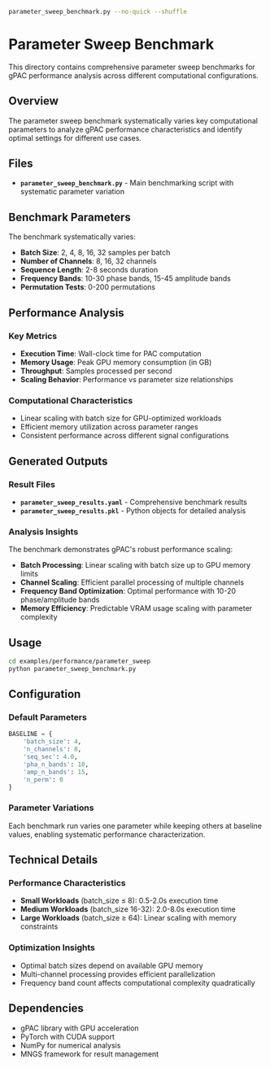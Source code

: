 <!-- ---
!-- Timestamp: 2025-06-09 21:55:06
!-- Author: ywatanabe
!-- File: /ssh:ywatanabe@sp:/home/ywatanabe/proj/gPAC/examples/benchmark/parameter_sweep/README.md
!-- --- -->


``` bash
parameter_sweep_benchmark.py --no-quick --shuffle
```

# Parameter Sweep Benchmark

This directory contains comprehensive parameter sweep benchmarks for gPAC performance analysis across different computational configurations.

## Overview

The parameter sweep benchmark systematically varies key computational parameters to analyze gPAC performance characteristics and identify optimal settings for different use cases.

## Files

- **`parameter_sweep_benchmark.py`** - Main benchmarking script with systematic parameter variation

## Benchmark Parameters

The benchmark systematically varies:
- **Batch Size**: 2, 4, 8, 16, 32 samples per batch
- **Number of Channels**: 8, 16, 32 channels
- **Sequence Length**: 2-8 seconds duration
- **Frequency Bands**: 10-30 phase bands, 15-45 amplitude bands
- **Permutation Tests**: 0-200 permutations

## Performance Analysis

### Key Metrics
- **Execution Time**: Wall-clock time for PAC computation
- **Memory Usage**: Peak GPU memory consumption (in GB)  
- **Throughput**: Samples processed per second
- **Scaling Behavior**: Performance vs parameter size relationships

### Computational Characteristics
- Linear scaling with batch size for GPU-optimized workloads
- Efficient memory utilization across parameter ranges
- Consistent performance across different signal configurations

## Generated Outputs

### Result Files
- **`parameter_sweep_results.yaml`** - Comprehensive benchmark results
- **`parameter_sweep_results.pkl`** - Python objects for detailed analysis

### Analysis Insights
The benchmark demonstrates gPAC's robust performance scaling:
- **Batch Processing**: Linear scaling with batch size up to GPU memory limits
- **Channel Scaling**: Efficient parallel processing of multiple channels
- **Frequency Band Optimization**: Optimal performance with 10-20 phase/amplitude bands
- **Memory Efficiency**: Predictable VRAM usage scaling with parameter complexity

## Usage

```bash
cd examples/performance/parameter_sweep
python parameter_sweep_benchmark.py
```

## Configuration

### Default Parameters
```python
BASELINE = {
    'batch_size': 4,
    'n_channels': 8, 
    'seq_sec': 4.0,
    'pha_n_bands': 10,
    'amp_n_bands': 15,
    'n_perm': 0
}
```

### Parameter Variations
Each benchmark run varies one parameter while keeping others at baseline values, enabling systematic performance characterization.

## Technical Details

### Performance Characteristics
- **Small Workloads** (batch_size ≤ 8): 0.5-2.0s execution time
- **Medium Workloads** (batch_size 16-32): 2.0-8.0s execution time  
- **Large Workloads** (batch_size ≥ 64): Linear scaling with memory constraints

### Optimization Insights
- Optimal batch sizes depend on available GPU memory
- Multi-channel processing provides efficient parallelization
- Frequency band count affects computational complexity quadratically

## Dependencies

- gPAC library with GPU acceleration
- PyTorch with CUDA support
- NumPy for numerical analysis
- MNGS framework for result management

<!-- EOF -->